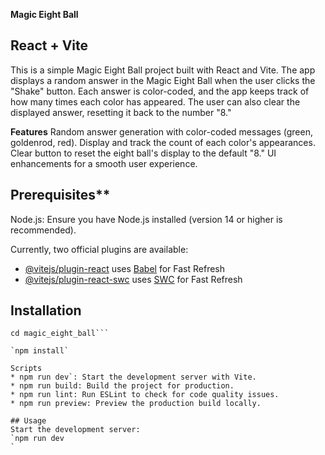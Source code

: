 
**Magic Eight Ball**
## React + Vite
This is a simple Magic Eight Ball project built with React and Vite. The app displays a random answer in the Magic Eight Ball when the user clicks the "Shake" button. Each answer is color-coded, and the app keeps track of how many times each color has appeared. The user can also clear the displayed answer, resetting it back to the number "8."

**Features**
Random answer generation with color-coded messages (green, goldenrod, red).
Display and track the count of each color's appearances.
Clear button to reset the eight ball's display to the default "8."
UI enhancements for a smooth user experience.

## Prerequisites**
Node.js: Ensure you have Node.js installed (version 14 or higher is recommended).

Currently, two official plugins are available:

- [@vitejs/plugin-react](https://github.com/vitejs/vite-plugin-react/blob/main/packages/plugin-react/README.md) uses [Babel](https://babeljs.io/) for Fast Refresh
- [@vitejs/plugin-react-swc](https://github.com/vitejs/vite-plugin-react-swc) uses [SWC](https://swc.rs/) for Fast Refresh


## Installation
```git clone <repository_url>
cd magic_eight_ball```

`npm install`

Scripts
* npm run dev`: Start the development server with Vite.
* npm run build: Build the project for production.
* npm run lint: Run ESLint to check for code quality issues.
* npm run preview: Preview the production build locally.

## Usage
Start the development server:
`npm run dev
`